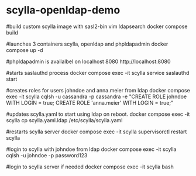 # scylla-openldap-demo

#build custom scylla image with sasl2-bin vim ldapsearch
docker compose build

#launches 3 containers scylla, openldap and phpldapadmin 
docker compose up -d

#phpldapadmin is availalbel on localhost 8080
http://localhost:8080

#starts saslauthd process
docker compose exec -it scylla service saslauthd start

#creates roles for users johndoe and anna.meier from ldap
docker compose exec -it scylla cqlsh -u cassandra -p cassandra -e "CREATE ROLE johndoe WITH LOGIN = true; CREATE ROLE 'anna.meier' WITH LOGIN = true;"

#updates scylla.yaml to start using ldap on reboot.
docker compose exec -it scylla cp scylla.yaml.ldap /etc/scylla/scylla.yaml

#restarts scylla server
docker compose exec -it scylla supervisorctl restart scylla

#login to scylla with johndoe from ldap
docker compose exec -it scylla cqlsh -u johndoe -p password123

#login to scylla server if needed
docker compose exec -it scylla bash
